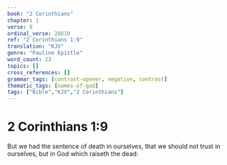 ```yaml
---
book: "2 Corinthians"
chapter: 1
verse: 9
ordinal_verse: 28810
ref: "2 Corinthians 1:9"
translation: "KJV"
genre: "Pauline Epistle"
word_count: 23
topics: []
cross_references: []
grammar_tags: [contrast-opener, negation, contrast]
thematic_tags: [names-of-god]
tags: ["Bible","KJV","2 Corinthians"]
---
```


# 2 Corinthians 1:9

But we had the sentence of death in ourselves, that we should not trust in ourselves, but in God which raiseth the dead:
